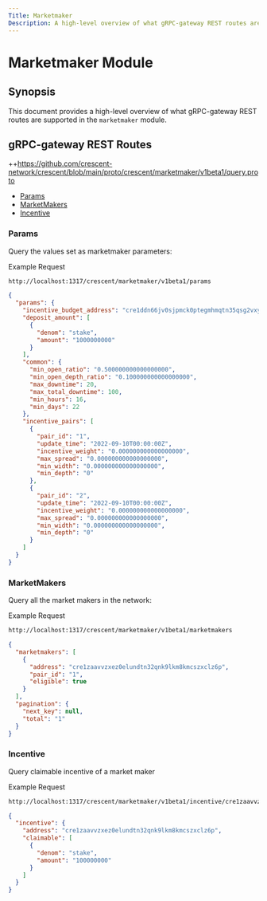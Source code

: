 ```yaml
---
Title: Marketmaker
Description: A high-level overview of what gRPC-gateway REST routes are supported in the marketmaker module.
---
```


# Marketmaker Module

## Synopsis

This document provides a high-level overview of what gRPC-gateway REST routes are supported in the `marketmaker` module.

## gRPC-gateway REST Routes

<!-- markdown-link-check-disable -->

++https://github.com/crescent-network/crescent/blob/main/proto/crescent/marketmaker/v1beta1/query.proto

- [Params](#Params)
- [MarketMakers](#MarketMakers)
- [Incentive](#Incentive)

### Params

Query the values set as marketmaker parameters:

Example Request

<!-- markdown-link-check-disable -->

```bash
http://localhost:1317/crescent/marketmaker/v1beta1/params
```

```json
{
  "params": {
    "incentive_budget_address": "cre1ddn66jv0sjpmck0ptegmhmqtn35qsg2vxyk2hn9sqf4qxtzqz3sq3qhhde",
    "deposit_amount": [
      {
        "denom": "stake",
        "amount": "1000000000"
      }
    ],
    "common": {
      "min_open_ratio": "0.500000000000000000",
      "min_open_depth_ratio": "0.100000000000000000",
      "max_downtime": 20,
      "max_total_downtime": 100,
      "min_hours": 16,
      "min_days": 22
    },
    "incentive_pairs": [
      {
        "pair_id": "1",
        "update_time": "2022-09-10T00:00:00Z",
        "incentive_weight": "0.000000000000000000",
        "max_spread": "0.000000000000000000",
        "min_width": "0.000000000000000000",
        "min_depth": "0"
      },
      {
        "pair_id": "2",
        "update_time": "2022-09-10T00:00:00Z",
        "incentive_weight": "0.000000000000000000",
        "max_spread": "0.000000000000000000",
        "min_width": "0.000000000000000000",
        "min_depth": "0"
      }
    ]
  }
}
```

### MarketMakers

Query all the market makers in the network:

Example Request

<!-- markdown-link-check-disable -->

```bash
http://localhost:1317/crescent/marketmaker/v1beta1/marketmakers
```

```json
{
  "marketmakers": [
    {
      "address": "cre1zaavvzxez0elundtn32qnk9lkm8kmcszxclz6p",
      "pair_id": "1",
      "eligible": true
    }
  ],
  "pagination": {
    "next_key": null,
    "total": "1"
  }
}
```

### Incentive

Query claimable incentive of a market maker

Example Request

<!-- markdown-link-check-disable -->

```bash
http://localhost:1317/crescent/marketmaker/v1beta1/incentive/cre1zaavvzxez0elundtn32qnk9lkm8kmcszxclz6p
```

```json
{
  "incentive": {
    "address": "cre1zaavvzxez0elundtn32qnk9lkm8kmcszxclz6p",
    "claimable": [
      {
        "denom": "stake",
        "amount": "100000000"
      }
    ]
  }
}
```
